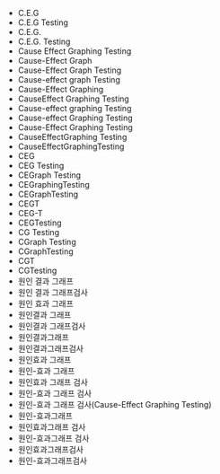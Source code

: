 ﻿- C.E.G
- C.E.G Testing
- C.E.G.
- C.E.G. Testing
- Cause Effect Graphing Testing
- Cause-Effect Graph
- Cause-Effect Graph Testing
- Cause-effect graph Testing
- Cause-Effect Graphing
- CauseEffect Graphing Testing
- Cause-effect graphing Testing
- Cause-effect Graphing Testing
- Cause-Effect Graphing Testing
- CauseEffectGraphing Testing
- CauseEffectGraphingTesting
- CEG
- CEG Testing
- CEGraph Testing
- CEGraphingTesting
- CEGraphTesting
- CEGT
- CEG-T
- CEGTesting
- CG Testing
- CGraph Testing
- CGraphTesting
- CGT
- CGTesting
- 원인 결과 그래프
- 원인 결과 그래프검사
- 원인 효과 그래프
- 원인결과 그래프
- 원인결과 그래프검사
- 원인결과그래프
- 원인결과그래프검사
- 원인효과 그래프
- 원인-효과 그래프
- 원인효과 그래프 검사
- 원인-효과 그래프 검사
- 원인-효과 그래프 검사(Cause-Effect Graphing Testing)
- 원인-효과그래프
- 원인효과그래프 검사
- 원인-효과그래프 검사
- 원인효과그래프검사
- 원인-효과그래프검사
